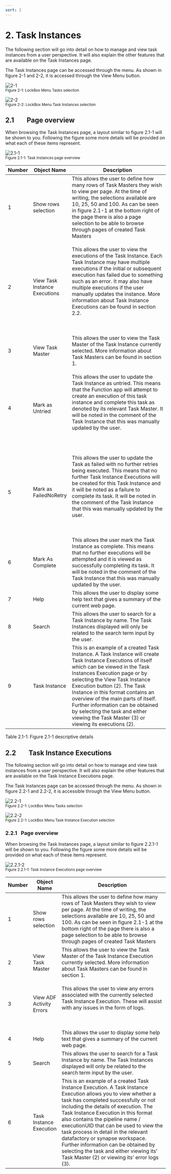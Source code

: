 ```yaml
---
sort: 2
---
```


# 2. Task Instances

The following section will go into detail on how to manage and view task
instances from a user perspective. It will also explain the other
features that are available on the Task Instances page.

The Task Instances page can be accessed through the menu. As shown in
figure 2-1 and 2-2, it is accessed through the View Menu button.

![2-1](../assets/img/4/TaskInstances/MainPagewithMenu-2-1.png)<br/>
<sup>Figure 2-1: LockBox Menu Tasks selection </sup><br/>

![2-2](../assets/img/4/TaskInstances/MainPagewithMenuTasks-2-2.png)<br/>
<sup>Figure 2-2: LockBox Menu Task Instances selection </sup><br/>

## 2.1        Page overview

When browsing the Task Instances page, a layout similar to figure 2.1-1
will be shown to you. Following the figure some more details will be
provided on what each of these items represent.

![2.1-1](../assets/img/4/TaskInstances/TaskInstancesPage-2_1-1.png)<br/>
<sup>Figure 2.1-1: Task Instances page overview </sup><br/>

<table>
<colgroup>
<col style="width: 10%" />
<col style="width: 19%" />
<col style="width: 69%" />
</colgroup>
<thead>
<th><strong>Number</strong></th>
<th><strong>Object Name</strong></th>
<th><strong>Description</strong></th>
</thead>
<tbody>
<tr class="odd">
<td>1</td>
<td>Show rows selection</td>
<td>This allows the user to define how many rows of Task Masters they
wish to view per page. At the time of writing, the selections available
are 10, 25, 50 and 100. As can be seen in figure 2.1-1 at the bottom
right of the page there is also a page selection to be able to browse
through pages of created Task Masters</td>
</tr>
<tr class="even">
<td>2</td>
<td>View Task Instance Executions</td>
<td><p>This allows the user to view the executions of the Task Instance.
Each Task Instance may have multiple executions if the initial or
subsequent execution has failed due to something such as an error. It
may also have multiple executions if the user manually updates the
instance. More information about Task Instance Executions can be found
in section 2.2.</p>
<p> </p></td>
</tr>
<tr class="odd">
<td>3</td>
<td>View Task Master</td>
<td>This allows the user to view the Task Master of the Task Instance
currently selected. More information about Task Masters can be found in
section 1.</td>
</tr>
<tr class="even">
<td>4</td>
<td>Mark as Untried</td>
<td><p>This allows the user to update the Task Instance as untried. This
means that the Function app will attempt to create an execution of this
task instance and complete this task as denoted by its relevant Task
Master. It will be noted in the comment of the Task Instance that this
was manually updated by the user.</p>
<p> </p></td>
</tr>
<tr class="odd">
<td>5</td>
<td>Mark as FailedNoRetry</td>
<td><p>This allows the user to update the Task as failed with no further
retries being executed. This means that no further Task Instance
Executions will be created for this Task Instance and it will be noted
as a failure to complete its task. It will be noted in the comment of
the Task Instance that this was manually updated by the user.</p>
<p> </p></td>
</tr>
<tr class="even">
<td>6</td>
<td>Mark As Complete</td>
<td>This allows the user mark the Task Instance as complete. This means
that no further executions will be attempted and it is viewed as
successfully completing its task. It will be noted in the comment of the
Task Instance that this was manually updated by the user.</td>
</tr>
<tr class="odd">
<td>7</td>
<td>Help</td>
<td>This allows the user to display some help text that gives a summary
of the current web page.</td>
</tr>
<tr class="even">
<td>8</td>
<td>Search</td>
<td>This allows the user to search for a Task Instance by name. The Task
Instances displayed will only be related to the search term input by the
user.</td>
</tr>
<tr class="odd">
<td>9</td>
<td>Task Instance</td>
<td>This is an example of a created Task Instance. A Task Instance will
create Task Instance Executions of itself which can be viewed in the
Task Instances Execution page or by selecting the View Task Instance
Execution button (2). The Task Instance in this format contains an
overview of the main parts of itself. Further information can be
obtained by selecting the task and either viewing the Task Master (3) or
viewing its executions (2).</td>
</tr>
</tbody>
</table>

Table 2.1-1: Figure 2.1-1 descriptive details

## 2.2        Task Instance Executions

The following section will go into detail on how to manage and view task
instances from a user perspective. It will also explain the other
features that are available on the Task Instance Executions page.

The Task Instances page can be accessed through the menu. As shown in
figure 2.2-1 and 2.2-2, it is accessible through the View Menu button.

![2.2-1](../assets/img/4/TaskInstances/MainPagewithMenu-2-1.png)<br/>
<sup>Figure 2.2-1: LockBox Menu Tasks selection </sup><br/>

![2.2-2](../assets/img/4/TaskInstances/MainPagewithMenuTasks-2_2-2.png)<br/>
<sup>Figure 2.2-1: LockBox Menu Task Instance Execution selection </sup><br/>


### 2.2.1   Page overview

When browsing the Task Instances page, a layout similar to figure
2.2.1-1 will be shown to you. Following the figure some more details
will be provided on what each of these items represent.

![2.2.1-2](../assets/img/4/TaskInstances/TaskInstancesExecutionsPage-2_2-1.png)<br/>
<sup>Figure 2.2.1-1: Task Instance Executions page overview </sup><br/>


<table>
<colgroup>
<col style="width: 10%" />
<col style="width: 15%" />
<col style="width: 74%" />
</colgroup>
<thead>
<th><strong>Number</strong></th>
<th><strong>Object Name</strong></th>
<th><strong>Description</strong></th>
</thead>
<tbody>
<tr class="odd">
<td>1</td>
<td>Show rows selection</td>
<td>This allows the user to define how many rows of Task Masters they
wish to view per page. At the time of writing, the selections available
are 10, 25, 50 and 100. As can be seen in figure 2.1-1 at the bottom
right of the page there is also a page selection to be able to browse
through pages of created Task Masters</td>
</tr>
<tr class="even">
<td>2</td>
<td>View Task Master</td>
<td>This allows the user to view the Task Master of the Task Instance
Execution currently selected. More information about Task Masters can be
found in section 1.</td>
</tr>
<tr class="odd">
<td>3</td>
<td>View ADF Activity Errors</td>
<td><p>This allows the user to view any errors associated with the
currently selected Task Instance Execution. These will assist with any
issues in the form of logs.</p>
<p> </p></td>
</tr>
<tr class="even">
<td>4</td>
<td>Help</td>
<td>This allows the user to display some help text that gives a summary
of the current web page.</td>
</tr>
<tr class="odd">
<td>5</td>
<td>Search</td>
<td>This allows the user to search for a Task Instance by name. The Task
Instances displayed will only be related to the search term input by the
user.</td>
</tr>
<tr class="even">
<td>6</td>
<td>Task Instance Execution</td>
<td>This is an example of a created Task Instance Execution. A Task
Instance Execution allows you to view whether a task has completed
successfully or not including the details of execution. The Task
Instance Execution in this format also contains the pipeline name /
executionUID that can be used to view the task process in detail in the
relevant datafactory or synapse workspace. Further information can be
obtained by selecting the task and either viewing its’ Task Master (2)
or viewing its’ error logs (3).</td>
</tr>
</tbody>
</table>
